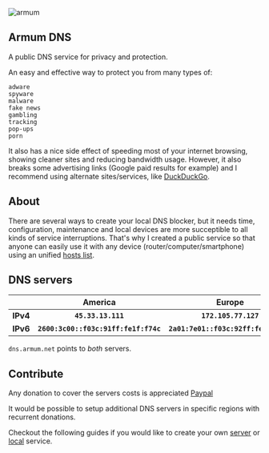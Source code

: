 ![armum](https://armum.net/img/armum-small.png "Armum")
## Armum DNS
A public DNS service for privacy and protection.

An easy and effective way to protect you from many types of:
```
adware
spyware
malware
fake news
gambling
tracking
pop-ups
porn
```

It also has a nice side effect of speeding most of your internet browsing, showing cleaner sites and reducing bandwidth usage.
However, it also breaks some advertising links (Google paid results for example) and I recommend using alternate sites/services, like [DuckDuckGo](https://duckduckgo.com/).

## About
There are several ways to create your local DNS blocker, but it needs time, configuration, maintenance and local devices are more succeptible to all kinds of service interruptions.
That's why I created a public service so that anyone can easily use it with any device (router/computer/smartphone) using an unified [hosts list](https://github.com/StevenBlack/hosts).

## DNS servers

||__America__|__Europe__|
|-|:-----------:|:----------:|
|__IPv4__|__`45.33.13.111`__|__`172.105.77.127`__|
|__IPv6__|__`2600:3c00::f03c:91ff:fe1f:f74c`__|__`2a01:7e01::f03c:92ff:fe42:70c5`__|

`dns.armum.net` points to _both_ servers.

## Contribute

Any donation to cover the servers costs is appreciated [Paypal](https://www.paypal.com/paypalme/mencargo/USD)

It would be possible to setup additional DNS servers in specific regions with recurrent donations.

Checkout the following guides if you would like to create your own [server](https://github.com/armum/dns/blob/master/server.md) or [local](https://github.com/armum/dns/blob/master/local.md) service.
